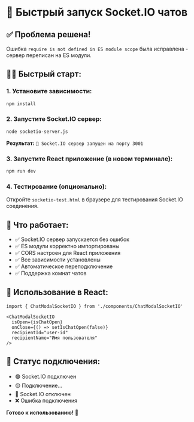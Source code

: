 # 🚀 Быстрый запуск Socket.IO чатов

## ✅ Проблема решена!
Ошибка `require is not defined in ES module scope` была исправлена - сервер переписан на ES модули.

## 🏃‍♂️ Быстрый старт:

### 1. Установите зависимости:
```bash
npm install
```

### 2. Запустите Socket.IO сервер:
```bash
node socketio-server.js
```
**Результат:** `🚀 Socket.IO сервер запущен на порту 3001`

### 3. Запустите React приложение (в новом терминале):
```bash
npm run dev
```

### 4. Тестирование (опционально):
Откройте `socketio-test.html` в браузере для тестирования Socket.IO соединения.

## 🎯 Что работает:

- ✅ Socket.IO сервер запускается без ошибок
- ✅ ES модули корректно импортированы
- ✅ CORS настроен для React приложения
- ✅ Все зависимости установлены
- ✅ Автоматическое переподключение
- ✅ Поддержка комнат чатов

## 🔧 Использование в React:

```tsx
import { ChatModalSocketIO } from './components/ChatModalSocketIO'

<ChatModalSocketIO
  isOpen={isChatOpen}
  onClose={() => setIsChatOpen(false)}
  recipientId="user-id"
  recipientName="Имя пользователя"
/>
```

## 📱 Статус подключения:
- 🟢 Socket.IO подключен
- 🟡 Подключение...
- 🔴 Socket.IO отключен
- ❌ Ошибка подключения

**Готово к использованию!** 🎉
